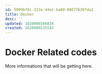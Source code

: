 ```yaml
---
id: 5009bf9c-322a-44e2-ba00-880776397da2
title: Docker
desc: ''
updated: 1620906586834
created: 1620906535543
---
```


# Docker Related codes

More informations that will be getting here.
